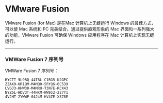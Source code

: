 VMware Fusion
=============

VMware Fusion (for Mac) 是在Mac 计算机上无缝运行 Windows 的最佳方式，可以使 Mac 系统和 PC 完美结合。通过提供直观形象的 Mac 界面和一系列强大的功能，VMware Fusion 可确保 Windows 应用程序在 Mac 计算机上实现无缝运行。

---

### VMWare Fusion 7 序列号

VMWare Fusion 7 序列号：

    HYCTT-5L9RQ-44T8L-C1RG5-K2GPC
    ZZAX9-UR1QM-M4MQ0-5RYQ6-6C539
    LVGJ3-KHW30-M4MRU-T3N7E-RCX43
    NYZ5L-HDV3T-44HKM-WW952-227Y1
    4VJHT-2YWWP-04J4M-HV4ZE-X378E
